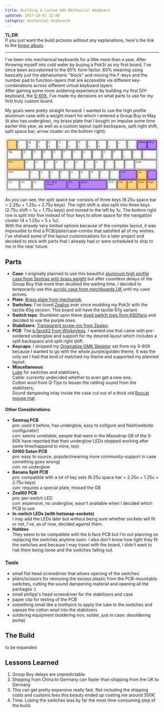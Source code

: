 ```yaml
---
title: Building A Custom 60% Mechanical Keyboard
updated: 2017-10-01 22:00
category: mechanical-keyboards
---
```

**TL;DR**  
If you just want the build pictures without any explanations, here's the link to the [Imgur album](https://imgur.com/a/JqzZP).
- - -
I've been into mechanical keyboards for a little more than a year. After throwing myself into cold water by buying a Pok3r as my first board, I've since been accustomed to the 60% form factor. 60% meaning using basically just the alphanumeric "block" and moving the F-keys and the number pad to function-layers that are accessible via different key-combinations across different virtual keyboard layers.  
After gaining some more soldering experience by building my first DIY-keyboard, the [S-60X](https://sentraq.com/collections/kits/products/s60-x-diy-keyboard-kit), I've made my decisions on what parts to use for my first truly custom board.  

My goals were pretty straight forward: I wanted to use the high profile aluminum case with a weight insert for which I entered a Group Buy in May (it also has underglow), my brass plate that I bought on impulse some time earlier this year, as well as a custom layout (split backspace, split right shift, split space bar, arrow cluster on the bottom right):  

![custom keyboard layout](/assets/images/keyboard-layout.png)

As you can see, the split space bar consists of three keys (6.25u space bar = 2.25u + 1.25u + 2.75u keys). The right shift is also split into three keys (2.75u shift = 1u + 1.75u keys) and moved to the left by 1u. The bottom right row is split into five instead of four keys to allow space for the navigation cluster (4 x 1.25u = 5 x 1u).  
With the already very limited options because of the complex layout, it was impossible to find a PCB/plate/case-combo that satisfied all of my wishes. I've shelved some of the layout customizations for a later project and decided to stick with parts that I already had or were scheduled to ship to me in the near future.

## Parts
 * **Case**: I originally planned to use this beautiful [aluminum high profile case from Sentraq with brass weight](https://sentraq.com/collections/group-buys/products/sentraq-60-high-profile-aluminum-case) but after countless delays of the Group Buy that more than doubled the waiting time, I decided to temporarily use this [acrylic case from mechboards UK](https://mechboards.co.uk/shop/all/60-diffused-acrylic-case/) until my case arrives.
 * **Plate**: [Brass plate from mechanisk](https://mekanisk.co/).
 * **Switches**: I've loved [Zealios](https://zealpc.net/collections/switches/products/zealio) ever since modding my Pok3r with the tactile 65g version. This board will have the tactile 67g variant.
 * **Switch tops**: Stumbled upon these [dyed switch tops from KBDfans](https://kbdfans.cn/collections/keyboard-part/products/gateron-rainbow-dyeing-top-house-10pcs) and decided to use the purple ones.
 * **Stabilizers**: [Transparent screw-ins from Zealpc](https://zealpc.net/collections/switches/products/zealstabilizers).
 * **PCB**: The [b.faceX2 from Winkeyless](http://winkeyless.kr/product/b-face-x2-pcb/). I wanted one that came with pre-soldered underglow and support for my desired layout which includes a split backspace and split right shift.
 * **Keycaps**: I stripped my [Originative GMK Skeletor](https://originative.co/products/skeletor) set from my S-60X because I wanted to go with the whole purple/golden theme. It was the only set I had that kind of matched my theme and supported my planned layout.
 * **Miscellaneous**:  
   [Lube](https://zealpc.net/collections/switches/products/ghlube) for switches and stabilizers,  
   Cable: currently undecided whether to even get a new one,  
   Cotton wool from Q-Tips to lessen the rattling sound from the stabilizers,  
   Sound dampening inlay inside the case cut out of a thick old [Roccat mouse mat](https://www.roccat.org/en-DE/Products/Gaming-Mousepads/Taito-Series/Taito/).

#### Other Considerations:
 * __Sentraq PCB__   
   _pro:_ used it before, has underglow, easy to cofigure and flash(website configurator)  
   _con:_ seems unreliable, people that were in the Massdrop GB of the S-60X have reported that their underglow LEDs stopped working after some time(happend to mine, too)
 * __GH60 Satan PCB__  
   _pro:_ easy to source, popular(meaning more community-support in case something goes wrong)  
   _con:_ no underglow
 * __Banana Split PCB__  
   _pro:_ compatible with a lot of key sets (6.25u space bar = 2.25u + 1.25u + 2.75u keys)  
   _con:_ requires a special plate, missed the GB
 * __Zeal60 PCB__  
   _pro:_ per-switch LED  
   _con:_ expensive, no underglow, wasn't available when I decided which PCB to use
 * __In-switch LEDs (with hotswap-sockets)__  
 I may add the LEDs later but without being sure whether sockets will fit or not, I've, as of now, decided against them.
 * __Holtites__  
 They seem to be compatible with the b.face PCB but I'm not planning on replacing the switches anytime soon. I also don't know how tight they fit the switches and because I may travel with the board, I didn't want to risk them being loose and the switches falling out.

### Tools
 * small flat head screwdriver that allows opening of the switches
 * pliers/scissors for removing the excess plastic from the PCB-mountable switches, cutting the sound dampening material and opening all the packages :)
 * small philipp's head screwdriver for the stabilizers and case
 * paper clip for testing of the PCB
 * something small like a toothpick to apply the lube to the switches and sqeeze the cotton wool into the stabilizers
 * soldering equipment (soldering iron, solder, just in case: desoldering pump)

## The Build
to be expanded

## Lessons Learned
 1. Group Buy delays are unpredictable.
 2. Shipping from China to Germany can faster than shipping from the UK to Germany  
 3. This can get pretty expensive really fast. Not including the shipping costs and customs fees this beauty ended up costing me around 500€
 4. Time. Lubing the switches was by far the most time-consuming step of the build.
